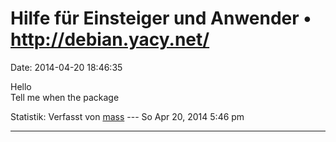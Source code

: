 Hilfe für Einsteiger und Anwender • http://debian.yacy.net/
===========================================================

Date: 2014-04-20 18:46:35

Hello\
Tell me when the package

Statistik: Verfasst von
[mass](http://forum.yacy-websuche.de/memberlist.php?mode=viewprofile&u=8804)
--- So Apr 20, 2014 5:46 pm

------------------------------------------------------------------------
